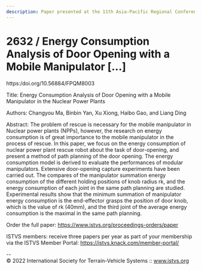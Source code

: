 ```yaml
---
description: Paper presented at the 11th Asia-Pacific Regional Conference of the ISTVS
---
```


# 2632 / Energy Consumption Analysis of Door Opening with a Mobile Manipulator \[...]

https:/doi.org/10.56884/FPQM8003

Title: Energy Consumption Analysis of Door Opening with a Mobile Manipulator in the Nuclear Power Plants

Authors: Changyou Ma, Binbin Yan, Xu Xiong, Haibo Gao, and Liang Ding

Abstract: The problem of rescue is necessary for the mobile manipulator in Nuclear power plants (NPPs), however, the research on energy consumption is of great importance to the mobile manipulator in the process of rescue. In this paper, we focus on the energy consumption of nuclear power plant rescue robot about the task of door-opening, and present a method of path planning of the door opening. The energy consumption model is derived to evaluate the performances of modular manipulators. Extensive door-opening capture experiments have been carried out. The compares of the manipulator summation energy consumption of the different holding positions of knob radius rk, and the energy consumption of each joint in the same path planning are studied. Experimental results show that the minimum summation of manipulator energy consumption is the end-effector grasps the position of door knob, which is the value of rk (40mm), and the third joint of the average energy consumption is the maximal in the same path planning.



Order the full paper: https://www.istvs.org/proceedings-orders/paper

ISTVS members: receive three papers per year as part of your membership via the ISTVS Member Portal: https://istvs.knack.com/member-portal/



\-- \
© 2022 International Society for Terrain-Vehicle Systems :: www.istvs.org
